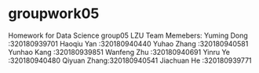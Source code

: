 # groupwork05
Homework for Data Science group05 LZU
Team Memebers:
Yuming Dong :320180939701
Haoqiu Yan  :320180940440
Yuhao Zhang :320180940581
Yunhao Kang :320180939851
Wanfeng Zhu :320180940691
Yinru   Ye  :320180940480
Qiyuan Zhang:320180940541
Jiachuan He :320180939771
